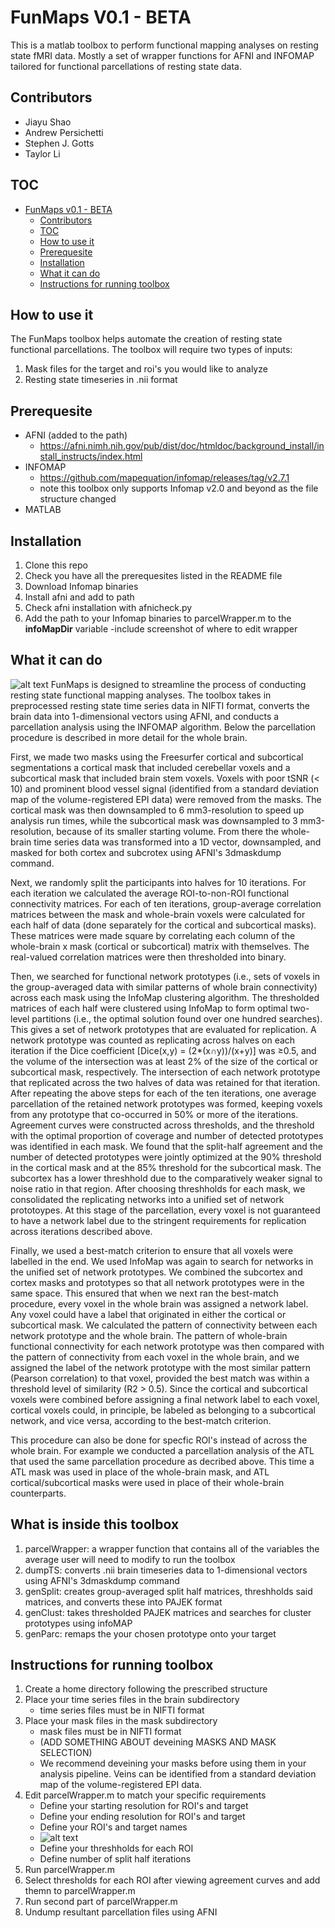 # FunMaps V0.1 - BETA

This is a matlab toolbox to perform functional mapping analyses on resting state fMRI data. Mostly a set of wrapper functions for AFNI and INFOMAP tailored for functional parcellations of resting state data.

## Contributors
- Jiayu Shao 
- Andrew Persichetti 
- Stephen J. Gotts
- Taylor Li
## TOC
- [FunMaps v0.1 - BETA](#funmaps-v01---beta)
    - [Contributors](#contributors)
    - [TOC](#toc)
    - [How to use it](#how-to-use-it)
    - [Prerequesite](#prerequesite)
    - [Installation](#installation)
    - [What it can do](#what-it-can-do)
    - [Instructions for running toolbox](#instructions-for-running-toolbox)
## How to use it
The FunMaps toolbox helps automate the creation of resting state functional parcellations. The toolbox will require two types of inputs:
1. Mask files for the target and roi's you would like to analyze
2. Resting state timeseries in .nii format 
## Prerequesite 
- AFNI (added to the path)
  * https://afni.nimh.nih.gov/pub/dist/doc/htmldoc/background_install/install_instructs/index.html
- INFOMAP
  * https://github.com/mapequation/infomap/releases/tag/v2.7.1
  * note this toolbox only supports Infomap v2.0 and beyond as the file structure changed
- MATLAB

## Installation
1. Clone this repo
2. Check you have all the prerequesites listed in the README file
3. Download Infomap binaries
4. Install afni and add to path
5. Check afni installation with afnicheck.py
7. Add the path to your Infomap binaries to parcelWrapper.m to the **infoMapDir** variable
-include screenshot of where to edit wrapper

## What it can do
![alt text](https://www.biorxiv.org/content/biorxiv/early/2023/12/18/2023.12.15.571854/F3.large.jpg?width=800&height=600&carousel=1)
FunMaps is designed to streamline the process of conducting resting state functional mapping analyses. The toolbox takes in preprocessed resting state time series data in NIFTI format, converts the brain data into 1-dimensional vectors using AFNI, and conducts a parcellation analysis using the INFOMAP algorithm. Below the parcellation procedure is described in more detail for the whole brain.

First, we made two masks using the Freesurfer cortical and subcortical segmentations a cortical mask that included cerebellar voxels and a subcortical mask that included brain stem voxels. Voxels with poor tSNR (< 10) and prominent blood vessel signal (identified from a standard deviation map of the volume-registered EPI data) were removed from the masks. The cortical mask was then downsampled to 6 mm3-resolution to speed up analysis run times, while the subcortical mask was downsampled to 3 mm3-resolution, because of its smaller starting volume. From there the whole-brain time series data was transformed into a 1D vector, downsampled, and masked for both cortex and subcrotex using AFNI's 3dmaskdump command. 

Next, we randomly split the participants into halves for 10 iterations. For each iteration we calculated the average ROI-to-non-ROI functional connectivity matrices. For each of ten iterations, group-average correlation matrices between the mask and whole-brain voxels were calculated for each half of data (done separately for the cortical and subcortical masks). These matrices were made square by correlating each column of the whole-brain x mask (cortical or subcortical) matrix with themselves. The real-valued correlation matrices were then thresholded into binary. 


Then, we searched for functional network prototypes (i.e., sets of voxels in the group-averaged data with similar patterns of whole brain connectivity) across each mask using the InfoMap clustering algorithm. The thresholded matrices of each half were  clustered using InfoMap to form optimal two-level partitions (i.e., the optimal solution found over one hundred searches). This gives a set of network prototypes that are evaluated for replication. A network prototype was counted as replicating across halves on each iteration if the Dice coefficient [Dice(x,y) = (2*(x∩y))/(x+y)] was ≥0.5, and the volume of the intersection was at least 2% of the size of the cortical or subcortical mask, respectively. The intersection of each network prototype that replicated across the two halves of data was retained for that iteration. After repeating the above steps for each of the ten iterations, one average parcellation of the retained network prototypes was formed, keeping voxels from any prototype that co-occurred in 50% or more of the iterations. Agreement curves were constructed across thresholds, and the threshold with the optimal proportion of coverage and number of detected prototypes was identified in each mask. We found that the split-half agreement and the number of detected prototypes were jointly optimized at the 90% threshold in the cortical mask and at the 85% threshold for the subcortical mask. The subcortex has a lower threshhold due to the comparatively weaker signal to noise ratio in that region. After choosing threshholds for each mask, we consolidated the replicating networks into a unified set of network prototoypes. At this stage of the parcellation, every voxel is not guaranteed to have a network label due to the stringent requirements for replication across iterations described above. 

Finally, we used a best-match criterion to ensure that all voxels were labelled in the end. We used InfoMap was again to search for networks in the unified set of network prototypes. We combined the subcortex and cortex masks and prototypes so that all network prototypes were in the same space. This ensured that when we next ran the best-match procedure, every voxel in the whole brain was assigned a network label. Any voxel could have a label that originated in either the cortical or subcortical mask. We calculated the pattern of connectivity between each network prototype and the whole brain. The pattern of whole-brain functional connectivity for each network prototype was then compared with the pattern of connectivity from each voxel in the whole brain, and we assigned the label of the network prototype with the most similar pattern (Pearson correlation) to that voxel, provided the best match was within a threshold level of similarity (R2 > 0.5). Since the cortical and subcortical voxels were combined before assigning a final network label to each voxel, cortical voxels could, in principle, be labeled as belonging to a subcortical network, and vice versa, according to the best-match criterion.

This procedure can also be done for specfic ROI's instead of across the whole brain. For example we conducted a parcellation analysis of the ATL that used the same parcellation procedure as decribed above. This time a ATL mask was used in place of the whole-brain mask, and ATL cortical/subcortical masks were used in place of their whole-brain counterparts. 

## What is inside this toolbox
1. parcelWrapper: a wrapper function that contains all of the variables the average user will need to modify to run the toolbox
2. dumpTS: converts .nii brain timeseries data to 1-dimensional vectors using AFNI's 3dmaskdump command
3. genSplit: creates group-averaged split half matrices, threshholds said matrices, and converts these into PAJEK format
4. genClust: takes thresholded PAJEK matrices and searches for cluster prototypes using infoMAP 
5. genParc: remaps the your chosen prototype onto your target

## Instructions for running toolbox
1. Create a home directory following the prescribed structure
2. Place your time series files in the brain subdirectory
    * time series files must be in NIFTI format
3. Place your mask files in the mask subdirectory
    * mask files must be in NIFTI format
    * (ADD SOMETHING ABOUT deveining MASKS AND MASK SELECTION)
    * We recommend deveining your masks before using them in your analysis pipeline. Veins can be identified from a standard deviation map of the volume-registered EPI data.
4. Edit parcelWrapper.m to match your specific requirements
    * Define your starting resolution for ROI's and target
    * Define your ending resolution for ROI's and target
    * Define your ROI's and target names
    * ![alt text](https://www.biorxiv.org/content/biorxiv/early/2023/12/18/2023.12.15.571854/F2.large.jpg?width=800&height=600&carousel=1)
    * Define your threshholds for each ROI
    * Define number of split half iterations
5. Run parcelWrapper.m
6. Select thresholds for each ROI after viewing agreement curves and add themn to parcelWrapper.m 
7. Run second part of parcelWrapper.m
8. Undump resultant parcellation files using AFNI

